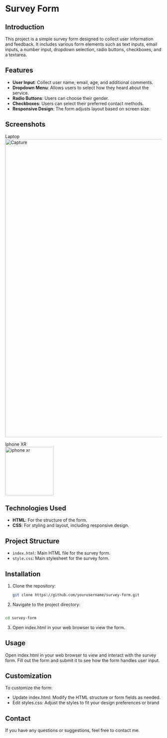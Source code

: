 # Survey Form

## Introduction

This project is a simple survey form designed to collect user information and feedback. It includes various form elements such as text inputs, email inputs, a number input, dropdown selection, radio buttons, checkboxes, and a textarea.

## Features

- **User Input**: Collect user name, email, age, and additional comments.
- **Dropdown Menu**: Allows users to select how they heard about the service.
- **Radio Buttons**: Users can choose their gender.
- **Checkboxes**: Users can select their preferred contact methods.
- **Responsive Design**: The form adjusts layout based on screen size.

## Screenshots

Laptop <br>
<img width="960" alt="Capture" src="https://github.com/user-attachments/assets/7db101e9-40c2-4128-8216-204acd48a41a"> <br>

Iphone XR <br>
<img width="156" alt="iphone xr" src="https://github.com/user-attachments/assets/0178ff73-6c92-4060-8033-40edc71af60a">



## Technologies Used

- **HTML**: For the structure of the form.
- **CSS**: For styling and layout, including responsive design.

## Project Structure

- `index.html`: Main HTML file for the survey form.
- `style.css`: Main stylesheet for the survey form.

## Installation

1. Clone the repository:
   ```bash
   git clone https://github.com/yourusername/survey-form.git
   
   ```
2. Navigate to the project directory:

```bash

cd survey-form

```

3. Open index.html in your web browser to view the form.

## Usage

Open index.html in your web browser to view and interact with the survey form. Fill out the form and submit it to see how the form handles user input.


## Customization

To customize the form:

- Update index.html: Modify the HTML structure or form fields as needed.
- Edit styles.css: Adjust the styles to fit your design preferences or brand

## Contact

If you have any questions or suggestions, feel free to contact me.
